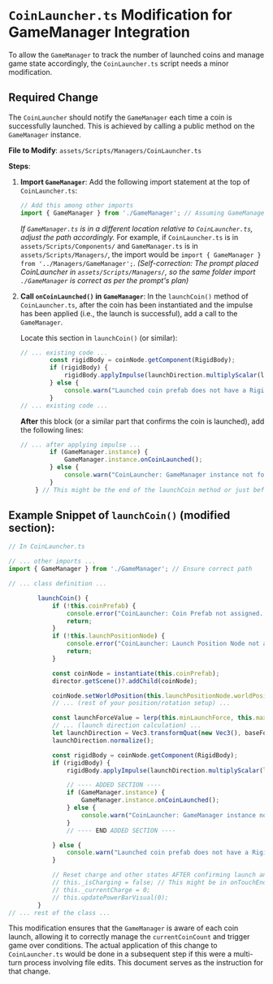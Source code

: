 # `CoinLauncher.ts` Modification for GameManager Integration

To allow the `GameManager` to track the number of launched coins and manage game state accordingly, the `CoinLauncher.ts` script needs a minor modification.

## Required Change

The `CoinLauncher` should notify the `GameManager` each time a coin is successfully launched. This is achieved by calling a public method on the `GameManager` instance.

**File to Modify**: `assets/Scripts/Managers/CoinLauncher.ts`

**Steps**:

1.  **Import `GameManager`**:
    Add the following import statement at the top of `CoinLauncher.ts`:

    ```typescript
    // Add this among other imports
    import { GameManager } from './GameManager'; // Assuming GameManager.ts is in the same Managers folder
    ```
    *If `GameManager.ts` is in a different location relative to `CoinLauncher.ts`, adjust the path accordingly.* For example, if `CoinLauncher.ts` is in `assets/Scripts/Components/` and `GameManager.ts` is in `assets/Scripts/Managers/`, the import would be `import { GameManager } from '../Managers/GameManager';`.
    *(Self-correction: The prompt placed CoinLauncher in `assets/Scripts/Managers/`, so the same folder import `./GameManager` is correct as per the prompt's plan)*


2.  **Call `onCoinLaunched()` in `GameManager`**:
    In the `launchCoin()` method of `CoinLauncher.ts`, after the coin has been instantiated and the impulse has been applied (i.e., the launch is successful), add a call to the `GameManager`.

    Locate this section in `launchCoin()` (or similar):

    ```typescript
    // ... existing code ...
            const rigidBody = coinNode.getComponent(RigidBody);
            if (rigidBody) {
                rigidBody.applyImpulse(launchDirection.multiplyScalar(launchForceValue));
            } else {
                console.warn("Launched coin prefab does not have a RigidBody component.");
            }
    // ... existing code ...
    ```

    **After** this block (or a similar part that confirms the coin is launched), add the following lines:

    ```typescript
    // ... after applying impulse ...
            if (GameManager.instance) {
                GameManager.instance.onCoinLaunched();
            } else {
                console.warn("CoinLauncher: GameManager instance not found. Cannot notify of coin launch.");
            }
        } // This might be the end of the launchCoin method or just before a reset of charge etc.
    ```

## Example Snippet of `launchCoin()` (modified section):

```typescript
// In CoinLauncher.ts

// ... other imports ...
import { GameManager } from './GameManager'; // Ensure correct path

// ... class definition ...

        launchCoin() {
            if (!this.coinPrefab) {
                console.error("CoinLauncher: Coin Prefab not assigned. Cannot launch.");
                return;
            }
            if (!this.launchPositionNode) {
                console.error("CoinLauncher: Launch Position Node not assigned. Cannot launch.");
                return;
            }

            const coinNode = instantiate(this.coinPrefab);
            director.getScene()?.addChild(coinNode);

            coinNode.setWorldPosition(this.launchPositionNode.worldPosition);
            // ... (rest of your position/rotation setup) ...

            const launchForceValue = lerp(this.minLaunchForce, this.maxLaunchForce, this._currentCharge);
            // ... (launch direction calculation) ...
            let launchDirection = Vec3.transformQuat(new Vec3(), baseForward, combinedRotationQuat);
            launchDirection.normalize();

            const rigidBody = coinNode.getComponent(RigidBody);
            if (rigidBody) {
                rigidBody.applyImpulse(launchDirection.multiplyScalar(launchForceValue));

                // ---- ADDED SECTION ----
                if (GameManager.instance) {
                    GameManager.instance.onCoinLaunched();
                } else {
                    console.warn("CoinLauncher: GameManager instance not found. Cannot notify of coin launch.");
                }
                // ---- END ADDED SECTION ----

            } else {
                console.warn("Launched coin prefab does not have a RigidBody component.");
            }

            // Reset charge and other states AFTER confirming launch and notification
            // this._isCharging = false; // This might be in onTouchEnd
            // this._currentCharge = 0;
            // this.updatePowerBarVisual(0);
        }
// ... rest of the class ...
```

This modification ensures that the `GameManager` is aware of each coin launch, allowing it to correctly manage the `currentCoinCount` and trigger game over conditions. The actual application of this change to `CoinLauncher.ts` would be done in a subsequent step if this were a multi-turn process involving file edits. This document serves as the instruction for that change.
